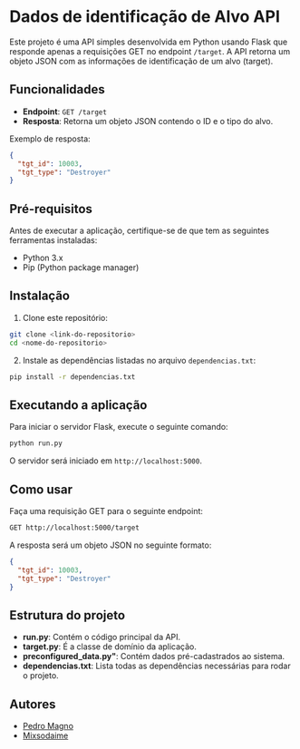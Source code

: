 # Dados de identificação de Alvo API

Este projeto é uma API simples desenvolvida em Python usando Flask que responde apenas a requisições GET no endpoint `/target`. A API retorna um objeto JSON com as informações de identificação de um alvo (target).

## Funcionalidades

- **Endpoint**: `GET /target`
- **Resposta**: Retorna um objeto JSON contendo o ID e o tipo do alvo.

Exemplo de resposta:
```json
{
  "tgt_id": 10003,
  "tgt_type": "Destroyer"
}
```

## Pré-requisitos

Antes de executar a aplicação, certifique-se de que tem as seguintes ferramentas instaladas:

- Python 3.x
- Pip (Python package manager)

## Instalação

1. Clone este repositório:

```bash
git clone <link-do-repositorio>
cd <nome-do-repositorio>
```

2. Instale as dependências listadas no arquivo `dependencias.txt`:

```bash
pip install -r dependencias.txt
```

## Executando a aplicação

Para iniciar o servidor Flask, execute o seguinte comando:

```bash
python run.py
```

O servidor será iniciado em `http://localhost:5000`.

## Como usar

Faça uma requisição GET para o seguinte endpoint:

```bash
GET http://localhost:5000/target
```

A resposta será um objeto JSON no seguinte formato:

```json
{
  "tgt_id": 10003,
  "tgt_type": "Destroyer"
}
```

## Estrutura do projeto

- **run.py**: Contém o código principal da API.
- **target.py**: É a classe de domínio da aplicação.
- **preconfigured_data.py"**: Contém dados pré-cadastrados ao sistema.
- **dependencias.txt**: Lista todas as dependências necessárias para rodar o projeto.

## Autores
- [Pedro Magno](https://github.com/pedromagno11)
- [Mixsodaime](https://github.com/Mixsodaime)